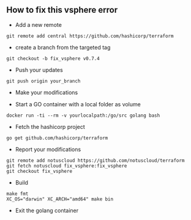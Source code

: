 ## How to fix this vsphere error

* Add a new remote
```
git remote add central https://github.com/hashicorp/terraform
```

* create a branch from the targeted tag
```
git checkout -b fix_vsphere v0.7.4
```

* Push your updates
```
git push origin your_branch
```

* Make your modifications

* Start a GO container with a local folder as volume
```
docker run -ti --rm -v yourlocalpath:/go/src golang bash
```

* Fetch the hashicorp project
```
go get github.com/hashicorp/terraform
```
* Report your modifications
```
git remote add notuscloud https://github.com/notuscloud/terraform
git fetch notuscloud fix_vsphere:fix_vsphere
git checkout fix_vsphere
```
* Build
```
make fmt
XC_OS="darwin" XC_ARCH="amd64" make bin
```

* Exit the golang container
